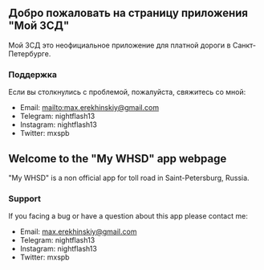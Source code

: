 ## Добро пожаловать на страницу приложения "Мой ЗСД"

Мой ЗСД это неофициальное приложение для платной дороги в Санкт-Петербурге.


### Поддержка

Если вы столкнулись с проблемой, пожалуйста, свяжитесь со мной:

* Email: [mailto:max.erekhinskiy@gmail.com](max.erekhinskiy@gmail.com)
* Telegram: nightflash13
* Instagram: nightflash13
* Twitter: mxspb

## Welcome to the "My WHSD" app webpage

"My WHSD" is a non official app for toll road in Saint-Petersburg, Russia.


### Support

If you facing a bug or have a question about this app please contact me:

* Email: max.erekhinskiy@gmail.com
* Telegram: nightflash13
* Instagram: nightflash13
* Twitter: mxspb

